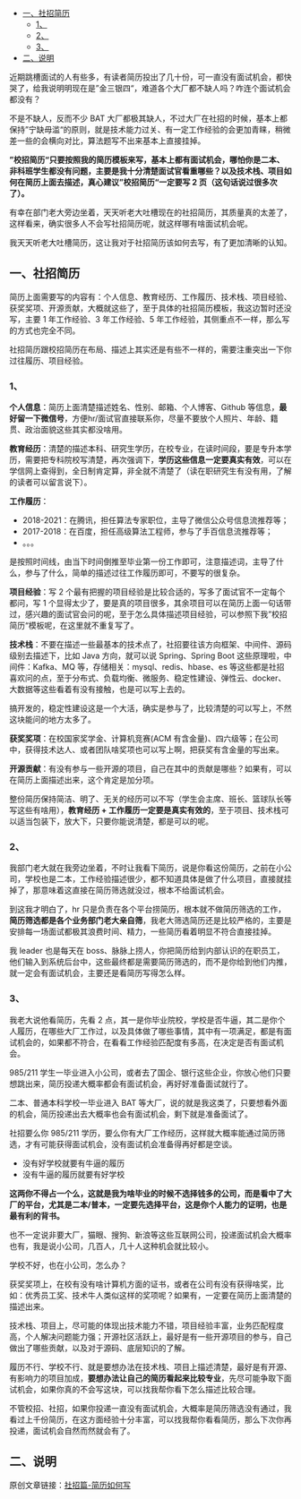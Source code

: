 - [一、社招简历](#一社招简历)
  - [1、](#1)
  - [2、](#2)
  - [3、](#3)
- [二、说明](#二说明)

近期跳槽面试的人有些多，有读者简历投出了几十份，可一直没有面试机会，都快哭了，给我说明明现在是”金三银四“，难道各个大厂都不缺人吗？咋连个面试机会都没有？

不是不缺人，反而不少 BAT 大厂都极其缺人，不过大厂在社招的时候，基本上都保持”宁缺毋滥“的原则，就是技术能力过关、有一定工作经验的会更加青睐，稍微差一些的会横向对比，算法题写不出来基本上直接挂掉。  

**”校招简历“只要按照我的简历模板来写，基本上都有面试机会，哪怕你是二本、非科班学生都没有问题，主要是我十分清楚面试官看重哪些？以及技术栈、项目如何在简历上面去描述，真心建议”校招简历“一定要写 2 页（这句话说过很多次了）。**

有幸在部门老大旁边坐着，天天听老大吐槽现在的社招简历，其质量真的太差了，这样看来，确实很多人不会写社招简历呢，就这样哪有啥面试机会呢。

我天天听老大吐槽简历，这让我对于社招简历该如何去写，有了更加清晰的认知。

## 一、社招简历

简历上面需要写的内容有：个人信息、教育经历、工作履历、技术栈、项目经验、获奖奖项、开源贡献，大概就这些了，至于具体的社招简历模板，我这边暂时还没写，主要 1 年工作经验、3 年工作经验、5 年工作经验，其侧重点不一样，那么写的方式也完全不同。

社招简历跟校招简历在布局、描述上其实还是有些不一样的，需要注重突出一下你过往履历、项目经验。

### 1、

**个人信息**：简历上面清楚描述姓名、性别、邮箱、个人博客、Github 等信息，**最好留一下微信号**，方便hr/面试官直接联系你，尽量不要放个人照片、年龄、籍贯、政治面貌这些其实都没啥用。

**教育经历**：清楚的描述本科、研究生学历，在校专业，在读时间段，要是专升本学历，需要把专科院校写清楚，再次强调下，**学历这些信息一定要真实有效**，可以在学信网上查得到，全日制肯定算，非全就不清楚了（读在职研究生有没有用，了解的读者可以留言说下）。

**工作履历**：

- 2018-2021：在腾讯，担任算法专家职位，主导了微信公众号信息流推荐等；
- 2017-2018：在百度，担任高级算法工程师，参与了手百信息流推荐等；
- 。。。

是按照时间线，由当下时间倒推至毕业第一份工作即可，注意描述词，主导了什么，参与了什么，简单的描述过往工作履历即可，不要写的很复杂。

**项目经验**：写 2 个最有把握的项目经验是比较合适的，写多了面试官不一定每个都问，写 1 个显得太少了，要是真的项目很多，其余项目可以在简历上面一句话带过，感兴趣的面试官会问的呢，至于怎么具体描述项目经验，可以参照下我”校招简历“模板呢，在这里就不重复写了。

**技术栈**：不要在描述一些最基本的技术点了，社招要往该方向框架、中间件、源码级别去描述下，比如 Java 方向，就可以说 Spring、Spring Boot 这些原理啦，中间件：Kafka、MQ 等，存储相关：mysql、redis、hbase、es 等这些都是社招喜欢问的点，至于分布式、负载均衡、微服务、稳定性建设、弹性云、docker、大数据等这些看着有没有接触，也是可以写上去的。

搞开发的，稳定性建设这是一个大活，确实是参与了，比较清楚的可以写上，不然这块能问的地方太多了。

**获奖奖项**：在校国家奖学金、计算机竞赛(ACM 有含金量)、四六级等；在公司中，获得技术达人、或者团队啥奖项也可以写上啊，把获奖有含金量的写出来。

**开源贡献**：有没有参与一些开源的项目，自己在其中的贡献是哪些？如果有，可以在简历上面描述出来，这个肯定是加分项。

整份简历保持简洁、明了、无关的经历可以不写（学生会主席、班长、篮球队长等写这些有啥用），**教育经历 + 工作履历一定要是真实有效的**，至于项目、技术栈可以适当包装下，放大下，只要你能说清楚，都是可以的呢。

### 2、

我部门老大就在我旁边坐着，不时让我看下简历，说是你看这份简历，之前在小公司，学校也是二本，工作经验描述很少，都不知道具体是做了什么项目，直接就挂掉了，那意味着这直接在简历筛选就没过，根本不给面试机会。

到这我才明白了，hr 只是负责在各个平台捞简历，根本就不做简历筛选的工作，**简历筛选都是各个业务部门老大亲自筛**，我老大筛选简历还是比较严格的，主要是安排每一场面试都极其浪费时间、精力，一些简历看着明显不符合直接挂掉。

我 leader 也是每天在 boss、脉脉上捞人，你把简历给到内部认识的在职员工，他们输入到系统后台中，这些最终都是需要简历筛选的，而不是你给到他们内推，就一定会有面试机会，主要还是看简历写得怎么样。

### 3、

我老大说他看简历，先看 2 点，其一是你毕业院校，学校是否牛逼，其二是你个人履历，在哪些大厂工作过，以及具体做了哪些事情，其中有一项满足，都是有面试机会的，如果都不符合，在看看工作经验匹配度有多高，在决定是否有面试机会。

985/211 学生一毕业进入小公司，或者去了国企、银行这些企业，你放心他们只要想跳出来，简历投递大概率都会有面试机会，再好好准备面试就行了。

二本、普通本科学校一毕业进入 BAT 等大厂，说的就是我这类了，只要想看外面的机会，简历投递出去大概率也会有面试机会，剩下就是准备面试了。

社招要么你 985/211 学历，要么你有大厂工作经历，这样就大概率能通过简历筛选，才有可能获得面试机会，没有面试机会准备得再好都是空谈。

- 没有好学校就要有牛逼的履历
- 没有牛逼的履历就要有好学校

**这两你不得占一个么，这就是我为啥毕业的时候不选择钱多的公司，而是看中了大厂的平台，尤其是二本/普本，一定要先选择平台，这是你个人能力的证明，也是最有利的背书。**

也不一定说非要大厂，猫眼、搜狗、新浪等这些互联网公司，投递面试机会大概率也有，我是说小公司，几百人，几十人这种机会就比较小。

学校不好，也在小公司，怎么办？

获奖奖项上，在校有没有啥计算机方面的证书，或者在公司有没有获得啥奖，比如：优秀员工奖、技术牛人类似这样的奖项呢？如果有，一定要在简历上面清楚的描述出来。

技术栈、项目上，尽可能的体现出技术能力不错，项目经验丰富，业务匹配程度高，个人解决问题能力强；开源社区活跃上，最好是有一些开源项目的参与，自己做出了哪些贡献，以及对于源码、底层知识的了解。

履历不行、学校不行、就是要想办法在技术栈、项目上描述清楚，最好是有开源、有影响力的项目加成，**要想办法让自己的简历看起来比较专业**，先尽可能争取下面试机会，如果你真的不会写这块，可以找我帮你看下怎么描述比较合理。

不管校招、社招，如果你投递一直没有面试机会，大概率是简历筛选没有通过，我看过上千份简历，在这方面经验十分丰富，可以找我帮你看看简历，那么下次你再投递，面试机会自然而然就会有了。

## 二、说明

原创文章链接：[社招篇-简历如何写](https://mp.weixin.qq.com/s?__biz=MzI5Mjk2NTEwMA==&mid=2247484607&idx=1&sn=6c2369bf8a55743587fdfe34a681bea2&chksm=ec781b3cdb0f922a5cd9c98c29729793532a1a8e6c0c47419818cc2a55cfb4abe4c52e470a0e&token=1605937690&lang=zh_CN#rd)
